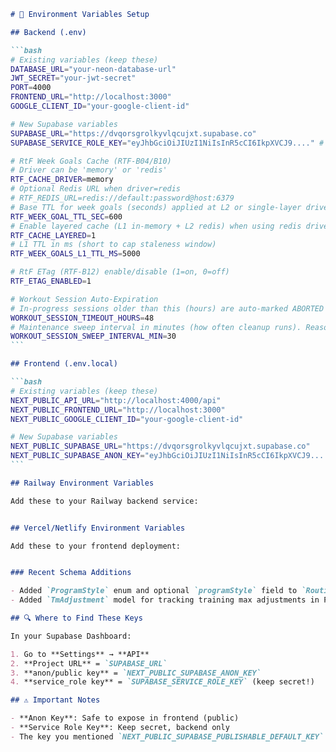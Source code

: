 ````markdown
# 🔑 Environment Variables Setup

## Backend (.env)

```bash
# Existing variables (keep these)
DATABASE_URL="your-neon-database-url"
JWT_SECRET="your-jwt-secret"
PORT=4000
FRONTEND_URL="http://localhost:3000"
GOOGLE_CLIENT_ID="your-google-client-id"

# New Supabase variables
SUPABASE_URL="https://dvqorsgrolkyvlqcujxt.supabase.co"
SUPABASE_SERVICE_ROLE_KEY="eyJhbGciOiJIUzI1NiIsInR5cCI6IkpXVCJ9...." # Service Role Key (secret)

# RtF Week Goals Cache (RTF-B04/B10)
# Driver can be 'memory' or 'redis'
RTF_CACHE_DRIVER=memory
# Optional Redis URL when driver=redis
# RTF_REDIS_URL=redis://default:password@host:6379
# Base TTL for week goals (seconds) applied at L2 or single-layer driver
RTF_WEEK_GOAL_TTL_SEC=600
# Enable layered cache (L1 in-memory + L2 redis) when using redis driver (1=on,0=off)
RTF_CACHE_LAYERED=1
# L1 TTL in ms (short to cap staleness window)
RTF_WEEK_GOALS_L1_TTL_MS=5000

# RtF ETag (RTF-B12) enable/disable (1=on, 0=off)
RTF_ETAG_ENABLED=1

# Workout Session Auto-Expiration
# In-progress sessions older than this (hours) are auto-marked ABORTED by maintenance task
WORKOUT_SESSION_TIMEOUT_HOURS=48
# Maintenance sweep interval in minutes (how often cleanup runs). Reasonable default: every 30 minutes
WORKOUT_SESSION_SWEEP_INTERVAL_MIN=30
```

## Frontend (.env.local)

```bash
# Existing variables (keep these)
NEXT_PUBLIC_API_URL="http://localhost:4000/api"
NEXT_PUBLIC_FRONTEND_URL="http://localhost:3000"
NEXT_PUBLIC_GOOGLE_CLIENT_ID="your-google-client-id"

# New Supabase variables
NEXT_PUBLIC_SUPABASE_URL="https://dvqorsgrolkyvlqcujxt.supabase.co"
NEXT_PUBLIC_SUPABASE_ANON_KEY="eyJhbGciOiJIUzI1NiIsInR5cCI6IkpXVCJ9...." # Anon/Public Key
```

## Railway Environment Variables

Add these to your Railway backend service:


## Vercel/Netlify Environment Variables

Add these to your frontend deployment:


### Recent Schema Additions

- Added `ProgramStyle` enum and optional `programStyle` field to `Routine` for storing RtF variant (STANDARD | HYPERTROPHY).
- Added `TmAdjustment` model for tracking training max adjustments in Programmed RtF routines.

## 🔍 Where to Find These Keys

In your Supabase Dashboard:

1. Go to **Settings** → **API**
2. **Project URL** = `SUPABASE_URL`
3. **anon/public key** = `NEXT_PUBLIC_SUPABASE_ANON_KEY`
4. **service_role key** = `SUPABASE_SERVICE_ROLE_KEY` (keep secret!)

## ⚠️ Important Notes

- **Anon Key**: Safe to expose in frontend (public)
- **Service Role Key**: Keep secret, backend only
- The key you mentioned `NEXT_PUBLIC_SUPABASE_PUBLISHABLE_DEFAULT_KEY` should be `NEXT_PUBLIC_SUPABASE_ANON_KEY`

````